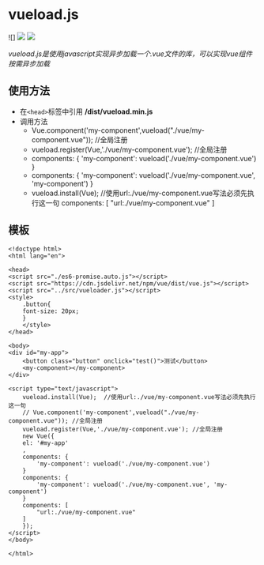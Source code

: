# vueload.js

![]
![](https://img.shields.io/badge/version-1.0.0-blue.svg)
![](https://img.shields.io/badge/license-Apache%20Licence%202.0-green.svg)

*vueload.js是使用javascript实现异步加载一个.vue文件的库，可以实现vue组件按需异步加载*
## 使用方法
+ 在`<head>`标签中引用    **/dist/vueload.min.js** 
+ 调用方法 
    + Vue.component('my-component',vueload("./vue/my-component.vue")); //全局注册
    + vueload.register(Vue,'./vue/my-component.vue'); //全局注册
    + components: {
        'my-component': vueload('./vue/my-component.vue')
     }
    + components: {
        'my-component': vueload('./vue/my-component.vue', 'my-component')
     }
    + vueload.install(Vue);  //使用url:./vue/my-component.vue写法必须先执行这一句
      components: [
           "url:./vue/my-component.vue"
      ]
## 模板
    <!doctype html>
    <html lang="en">

    <head>
    <script src="./es6-promise.auto.js"></script>
    <script src="https://cdn.jsdelivr.net/npm/vue/dist/vue.js"></script>
    <script src="../src/vueloader.js"></script>
    <style>
        .button{
        font-size: 20px;
        }
        </style>
    </head>

    <body>
    <div id="my-app">
        <button class="button" onclick="test()">测试</button>
        <my-component></my-component>
    </div>

    <script type="text/javascript">   
        vueload.install(Vue);  //使用url:./vue/my-component.vue写法必须先执行这一句
        // Vue.component('my-component',vueload("./vue/my-component.vue")); //全局注册
        vueload.register(Vue,'./vue/my-component.vue'); //全局注册
        new Vue({
        el: '#my-app'
        ,     
        components: {
            'my-component': vueload('./vue/my-component.vue')
        }   
        components: {
            'my-component': vueload('./vue/my-component.vue', 'my-component')
        }
        components: [
            "url:./vue/my-component.vue"
        ]
        });
    </script>
    </body>

    </html>
